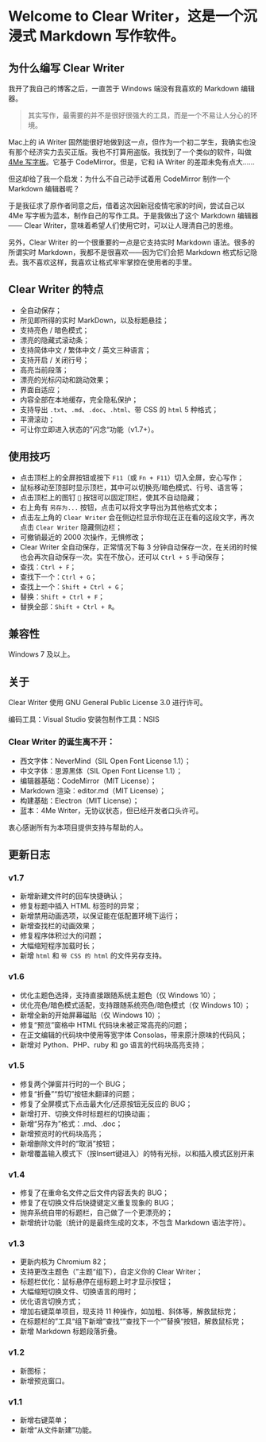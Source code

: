 # Welcome to Clear Writer，这是一个沉浸式 Markdown 写作软件。

## 为什么编写 Clear Writer

我开了我自己的博客之后，一直苦于 Windows 端没有我喜欢的 Markdown 编辑器。

> 其实写作，最需要的并不是很好很强大的工具，而是一个不易让人分心的环境。

Mac上的 iA Writer 固然能很好地做到这一点，但作为一个初二学生，我确实也没有那个经济实力去买正版。我也不打算用盗版。我找到了一个类似的软件，叫做 [4Me 写字板](http://write4Me.sinaapp.com/)。它基于 CodeMirror。但是，它和 iA Writer 的差距未免有点大……

但这却给了我一个启发：为什么不自己动手试着用 CodeMirror 制作一个 Markdown 编辑器呢？

于是我征求了原作者同意之后，借着这次因新冠疫情宅家的时间，尝试自己以 4Me 写字板为蓝本，制作自己的写作工具。于是我做出了这个 Markdown 编辑器 —— Clear Writer，意味着希望人们使用它时，可以让人理清自己的思维。

另外，Clear Writer 的一个很重要的一点是它支持实时 Markdown 语法。很多的所谓实时 Markdown，我都不是很喜欢——因为它们会把 Markdown 格式标记隐去。我不喜欢这样，我喜欢让格式牢牢掌控在使用者的手里。

## Clear Writer 的特点
- 全自动保存；
- 所见即所得的实时 MarkDown，以及标题悬挂；
- 支持亮色 / 暗色模式；
- 漂亮的隐藏式滚动条；
- 支持简体中文 / 繁体中文 / 英文三种语言；
- 支持开启 / 关闭行号；
- 高亮当前段落；
- 漂亮的光标闪动和跳动效果；
- 界面自适应；
- 内容全部在本地缓存，完全隐私保护；
- 支持导出 `.txt`、`.md`、`.doc`、`.html`、带 CSS 的 `html` 5 种格式；
- 平滑滚动；
- 可让你立即进入状态的”闪念“功能（v1.7+）。

## 使用技巧

- 点击顶栏上的全屏按钮或按下 `F11`（或 `Fn + F11`）切入全屏，安心写作；
- 鼠标移动至顶部时显示顶栏，其中可以切换亮/暗色模式、行号、语言等；
- 点击顶栏上的图钉 `📌` 按钮可以固定顶栏，使其不自动隐藏；
- 右上角有 `另存为...` 按钮，点击可以将文字导出为其他格式文本；
- 点击左上角的 `Clear Writer` 会在侧边栏显示你现在正在看的这段文字，再次点击 `Clear Writer` 隐藏侧边栏；
- 可撤销最近的 2000 次操作，无惧修改；
- Clear Writer 全自动保存，正常情况下每 3 分钟自动保存一次，在关闭的时候也会再次自动保存一次。实在不放心，还可以 `Ctrl + S` 手动保存；
- 查找：`Ctrl + F`；
- 查找下一个：`Ctrl + G`；
- 查找上一个：`Shift + Ctrl + G`；
- 替换：`Shift + Ctrl + F`；
- 替换全部：`Shift + Ctrl + R`。

## 兼容性

Windows 7 及以上。

## 关于

Clear Writer 使用 GNU General Public License 3.0 进行许可。

编码工具：Visual Studio
安装包制作工具：NSIS

### Clear Writer 的诞生离不开：

- 西文字体：NeverMind（SIL Open Font License 1.1）；
- 中文字体：思源黑体（SIL Open Font License 1.1）；
- 编辑器基础：CodeMirror（MIT License）；
- Markdown 渲染：editor.md（MIT License）；
- 构建基础：Electron（MIT License）；
- 蓝本：4Me Writer，无协议状态，但已经开发者口头许可。

衷心感谢所有为本项目提供支持与帮助的人。

## 更新日志

### v1.7

- 新增新建文件时的回车快捷确认；
- 修复标题中插入 HTML 标签时的异常；
- 新增禁用动画选项，以保证能在低配置环境下运行；
- 新增查找栏的动画效果；
- 修复程序体积过大的问题；
- 大幅缩短程序加载时长；
- 新增 `html` 和 `带 CSS 的 html` 的文件另存支持。

### v1.6

- 优化主题色选择，支持直接跟随系统主题色（仅 Windows 10）；
- 优化亮色/暗色模式适配，支持跟随系统亮色/暗色模式（仅 Windows 10）；
- 新增全新的开始屏幕磁贴（仅 Windows 10）；
- 修复“预览”窗格中 HTML 代码块未被正常高亮的问题；
- 在正文编辑的代码块中使用等宽字体 Consolas，带来原汁原味的代码风；
- 新增对 Python、PHP、ruby 和 go 语言的代码块高亮支持；

### v1.5
- 修复两个弹窗并行时的一个 BUG；
- 修复“折叠”“剪切”按钮未翻译的问题；
- 修复了全屏模式下点击最大化/还原按钮无反应的 BUG；
- 新增打开、切换文件时标题栏的切换动画；
- 新增“另存为”格式：.md、.doc；
- 新增预览时的代码块高亮；
- 新增删除文件时的“取消”按钮；
- 新增覆盖输入模式下（按Insert键进入）的特有光标，以和插入模式区别开来

### v1.4
- 修复了在重命名文件之后文件内容丢失的 BUG； 
- 修复了在切换文件后快捷键定义重复现象的 BUG；
- 抛弃系统自带的标题栏，自己做了一个更漂亮的；
- 新增统计功能（统计的是最终生成的文本，不包含 Markdown 语法字符）。

### v1.3
- 更新内核为 Chromium 82；
- 支持更改主题色（”主题“组下），自定义你的 Clear Writer；
- 标题栏优化：鼠标悬停在组标题上时才显示按钮；
- 大幅缩短切换文件、切换语言的用时；
- 优化语言切换方式；
- 增加右键菜单项目，现支持 11 种操作，如加粗、斜体等，解救鼠标党；
- 在标题栏的”工具“组下新增”查找“”查找下一个“”替换“按钮，解救鼠标党；
- 新增 Markdown 标题段落折叠。

### v1.2
- 新图标；
- 新增预览窗口。

### v1.1
- 新增右键菜单；
- 新增“从文件新建”功能。

